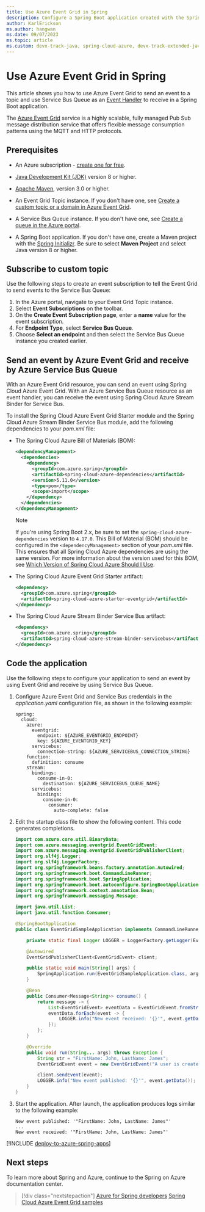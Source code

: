 ```yaml
---
title: Use Azure Event Grid in Spring
description: Configure a Spring Boot application created with the Spring Initializr to use the Azure Event Grid.
author: KarlErickson
ms.author: hangwan
ms.date: 09/07/2023
ms.topic: article
ms.custom: devx-track-java, spring-cloud-azure, devx-track-extended-java
---
```


# Use Azure Event Grid in Spring

This article shows you how to use Azure Event Grid to send an event to a topic and use Service Bus Queue as an [Event Handler](/azure/event-grid/event-handlers) to receive in a Spring Boot application.

The [Azure Event Grid](/azure/event-grid/) service is a highly scalable, fully managed Pub Sub message distribution service that offers flexible message consumption patterns using the MQTT and HTTP protocols.

## Prerequisites

- An Azure subscription - [create one for free](https://azure.microsoft.com/free/).

- [Java Development Kit (JDK)](/java/azure/jdk/) version 8 or higher.

- [Apache Maven](http://maven.apache.org/), version 3.0 or higher.

- An Event Grid Topic instance. If you don't have one, see [Create a custom topic or a domain in Azure Event Grid](/azure/event-grid/create-custom-topic).

- A Service Bus Queue instance. If you don't have one, see [Create a queue in the Azure portal](/azure/service-bus-messaging/service-bus-quickstart-portal).

- A Spring Boot application. If you don't have one, create a Maven project with the [Spring Initializr](https://start.spring.io/). Be sure to select **Maven Project** and select Java version 8 or higher.

## Subscribe to custom topic

Use the following steps to create an event subscription to tell the Event Grid to send events to the Service Bus Queue:

1. In the Azure portal, navigate to your Event Grid Topic instance.
1. Select **Event Subscriptions** on the toolbar.
1. On the **Create Event Subscription page**, enter a **name** value for the event subscription.
1. For **Endpoint Type**, select **Service Bus Queue**.
1. Choose **Select an endpoint** and then select the Service Bus Queue instance you created earlier.

## Send an event by Azure Event Grid and receive by Azure Service Bus Queue

With an Azure Event Grid resource, you can send an event using Spring Cloud Azure Event Grid. With an Azure Service Bus Queue resource as an event handler, you can receive the event using Spring Cloud Azure Stream Binder for Service Bus.

To install the Spring Cloud Azure Event Grid Starter module and the Spring Cloud Azure Stream Binder Service Bus module, add the following dependencies to your *pom.xml* file:

- The Spring Cloud Azure Bill of Materials (BOM):

  ```xml
  <dependencyManagement>
    <dependencies>
      <dependency>
        <groupId>com.azure.spring</groupId>
        <artifactId>spring-cloud-azure-dependencies</artifactId>
        <version>5.11.0</version>
        <type>pom</type>
        <scope>import</scope>
      </dependency>
    </dependencies>
  </dependencyManagement>
  ```

  > [!NOTE]
  > If you're using Spring Boot 2.x, be sure to set the `spring-cloud-azure-dependencies` version to `4.17.0`.
  > This Bill of Material (BOM) should be configured in the `<dependencyManagement>` section of your *pom.xml* file. This ensures that all Spring Cloud Azure dependencies are using the same version.
  > For more information about the version used for this BOM, see [Which Version of Spring Cloud Azure Should I Use](https://github.com/Azure/azure-sdk-for-java/wiki/Spring-Versions-Mapping#which-version-of-spring-cloud-azure-should-i-use).

- The Spring Cloud Azure Event Grid Starter artifact:

  ```xml
  <dependency>
    <groupId>com.azure.spring</groupId>
    <artifactId>spring-cloud-azure-starter-eventgrid</artifactId>
  </dependency>
  ```

- The Spring Cloud Azure Stream Binder Service Bus artifact:

  ```xml
  <dependency>
    <groupId>com.azure.spring</groupId>
    <artifactId>spring-cloud-azure-stream-binder-servicebus</artifactId>
  </dependency>
  ```

## Code the application

Use the following steps to configure your application to send an event by using Event Grid and receive by using Service Bus Queue.

1. Configure Azure Event Grid and Service Bus credentials in the *application.yaml* configuration file, as shown in the following example:

   ```properties
   spring:
     cloud:
       azure:
         eventgrid:
           endpoint: ${AZURE_EVENTGRID_ENDPOINT}
           key: ${AZURE_EVENTGRID_KEY}
         servicebus:
           connection-string: ${AZURE_SERVICEBUS_CONNECTION_STRING}
       function:
         definition: consume
       stream:
         bindings:
           consume-in-0:
             destination: ${AZURE_SERVICEBUS_QUEUE_NAME}
         servicebus:
           bindings:
             consume-in-0:
               consumer:
                 auto-complete: false
   ```

1. Edit the startup class file to show the following content. This code generates completions.

   ```java
   import com.azure.core.util.BinaryData;
   import com.azure.messaging.eventgrid.EventGridEvent;
   import com.azure.messaging.eventgrid.EventGridPublisherClient;
   import org.slf4j.Logger;
   import org.slf4j.LoggerFactory;
   import org.springframework.beans.factory.annotation.Autowired;
   import org.springframework.boot.CommandLineRunner;
   import org.springframework.boot.SpringApplication;
   import org.springframework.boot.autoconfigure.SpringBootApplication;
   import org.springframework.context.annotation.Bean;
   import org.springframework.messaging.Message;

   import java.util.List;
   import java.util.function.Consumer;

   @SpringBootApplication
   public class EventGridSampleApplication implements CommandLineRunner {

       private static final Logger LOGGER = LoggerFactory.getLogger(EventGridSampleApplication.class);

       @Autowired
       EventGridPublisherClient<EventGridEvent> client;

       public static void main(String[] args) {
           SpringApplication.run(EventGridSampleApplication.class, args);
       }

       @Bean
       public Consumer<Message<String>> consume() {
           return message -> {
               List<EventGridEvent> eventData = EventGridEvent.fromString(message.getPayload());
               eventData.forEach(event -> {
                   LOGGER.info("New event received: '{}'", event.getData());
               });
           };
       }

       @Override
       public void run(String... args) throws Exception {
           String str = "FirstName: John, LastName: James";
           EventGridEvent event = new EventGridEvent("A user is created", "User.Created.Text", BinaryData.fromObject(str), "0.1");

           client.sendEvent(event);
           LOGGER.info("New event published: '{}'", event.getData());
       }
   }

   ```

1. Start the application. After launch, the application produces logs similar to the following example:

   ```output
   New event published: '"FirstName: John, LastName: James"'
   ...
   New event received: '"FirstName: John, LastName: James"'
   ```

[!INCLUDE [deploy-to-azure-spring-apps](includes/deploy-to-azure-spring-apps.md)]

## Next steps

To learn more about Spring and Azure, continue to the Spring on Azure documentation center.

> [!div class="nextstepaction"]
> [Azure for Spring developers](../spring/index.yml)
> [Spring Cloud Azure Event Grid samples](https://github.com/Azure-Samples/azure-spring-boot-samples/tree/main/eventgrid)